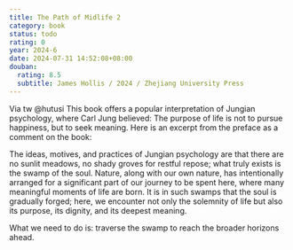 ```yaml
---
title: The Path of Midlife 2
category: book
status: todo
rating: 0
year: 2024-6
date: 2024-07-31 14:52:08+08:00
douban:
  rating: 8.5
  subtitle: James Hollis / 2024 / Zhejiang University Press
---
```


Via tw @hutusi This book offers a popular interpretation of Jungian psychology, where Carl Jung believed: The purpose of life is not to pursue happiness, but to seek meaning. Here is an excerpt from the preface as a comment on the book:

The ideas, motives, and practices of Jungian psychology are that there are no sunlit meadows, no shady groves for restful repose; what truly exists is the swamp of the soul. Nature, along with our own nature, has intentionally arranged for a significant part of our journey to be spent here, where many meaningful moments of life are born. It is in such swamps that the soul is gradually forged; here, we encounter not only the solemnity of life but also its purpose, its dignity, and its deepest meaning.

What we need to do is: traverse the swamp to reach the broader horizons ahead.
